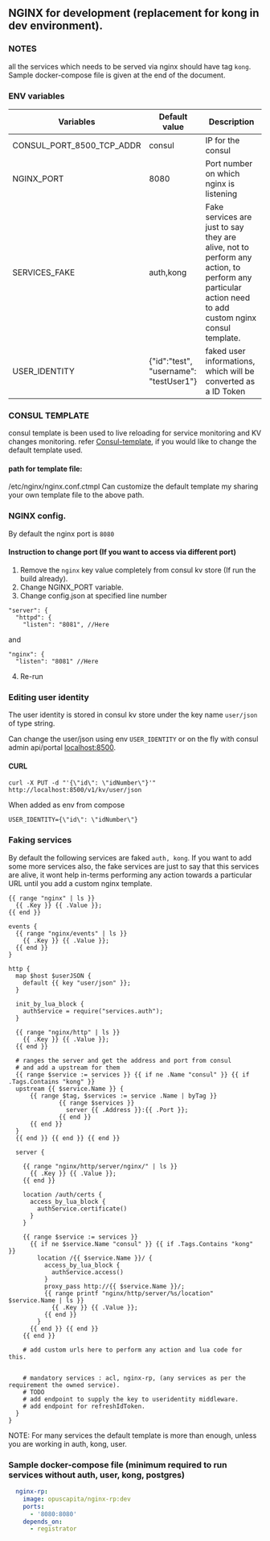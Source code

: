 ## NGINX for development (replacement for kong in dev environment).

### NOTES
all the services which needs to be served via nginx should have tag `kong`. Sample docker-compose file is given at the end of the document.

### ENV variables

Variables | Default value | Description
--- | --- | ---
CONSUL_PORT_8500_TCP_ADDR | consul | IP for the consul
NGINX_PORT | 8080 | Port number on which nginx is listening
SERVICES_FAKE | auth,kong | Fake services are just to say they are alive, not to perform any action, to perform any particular action need to add custom nginx consul template.
USER_IDENTITY | {\"id\":\"test\", \"username\": \"testUser1\"} | faked user informations, which will be converted as a ID Token

### CONSUL TEMPLATE
consul template is been used to live reloading for service monitoring and KV changes monitoring. refer [Consul-template](https://github.com/hashicorp/consul-template), if you would like to change the default template used.

####  path for template file:
/etc/nginx/nginx.conf.ctmpl
Can customize the default template my sharing your own template file to the above path.

### NGINX config.
By default the nginx port is `8080`

#### Instruction to change port (If you want to access via different port)
1. Remove the `nginx` key value completely from consul kv store (If run the build already).
2. Change NGINX_PORT variable.
3. Change config.json at specified line number

```
"server": {
  "httpd": {
    "listen": "8081", //Here
```

and

```
"nginx": {
  "listen": "8081" //Here
```

4. Re-run

### Editing user identity
The user identity is stored in consul kv store under the key name `user/json` of type string.

Can change the user/json using env `USER_IDENTITY` or on the fly with consul admin api/portal [localhost:8500](http://localhost:8500).

#### CURL
```
curl -X PUT -d "'{\"id\": \"idNumber\"}'" http://localhost:8500/v1/kv/user/json
```

When added as env from compose

```
USER_IDENTITY={\"id\": \"idNumber\"}
```

### Faking services
By default the following services are faked `auth, kong`. If you want to add some more services also, the fake services are just to say that this services are alive, it wont help in-terms performing any action towards a particular URL until you add a custom nginx template.

```config
{{ range "nginx" | ls }}
  {{ .Key }} {{ .Value }};
{{ end }}

events {
  {{ range "nginx/events" | ls }}
    {{ .Key }} {{ .Value }};
  {{ end }}
}

http {
  map $host $userJSON {
    default {{ key "user/json" }};
  }

  init_by_lua_block {
    authService = require("services.auth");
  }

  {{ range "nginx/http" | ls }}
    {{ .Key }} {{ .Value }};
  {{ end }}

  # ranges the server and get the address and port from consul
  # and add a upstream for them
  {{ range $service := services }} {{ if ne .Name "consul" }} {{ if .Tags.Contains "kong" }}
  upstream {{ $service.Name }} {
      {{ range $tag, $services := service .Name | byTag }}
              {{ range $services }}
                server {{ .Address }}:{{ .Port }};
              {{ end }}
      {{ end }}
  }
  {{ end }} {{ end }} {{ end }}

  server {

    {{ range "nginx/http/server/nginx/" | ls }}
      {{ .Key }} {{ .Value }};
    {{ end }}

    location /auth/certs {
      access_by_lua_block {
        authService.certificate()
      }
    }

    {{ range $service := services }}
      {{ if ne $service.Name "consul" }} {{ if .Tags.Contains "kong" }}
        location /{{ $service.Name }}/ {
          access_by_lua_block {
            authService.access()
          }
          proxy_pass http://{{ $service.Name }}/;
          {{ range printf "nginx/http/server/%s/location" $service.Name | ls }}
            {{ .Key }} {{ .Value }};
          {{ end }}
        }
      {{ end }} {{ end }}
    {{ end }}

    # add custom urls here to perform any action and lua code for this.


    # mandatory services : acl, nginx-rp, (any services as per the requirement the owned service).
    # TODO
    # add endpoint to supply the key to useridentity middleware.
    # add endpoint for refreshIdToken.
  }
}

```

NOTE: For many services the default template is more than enough, unless you are working in auth, kong, user.

### Sample docker-compose file (minimum required to run services without auth, user, kong, postgres)
```yaml
  nginx-rp:
    image: opuscapita/nginx-rp:dev
    ports:
      - '8080:8080'
    depends_on:
      - registrator
```

